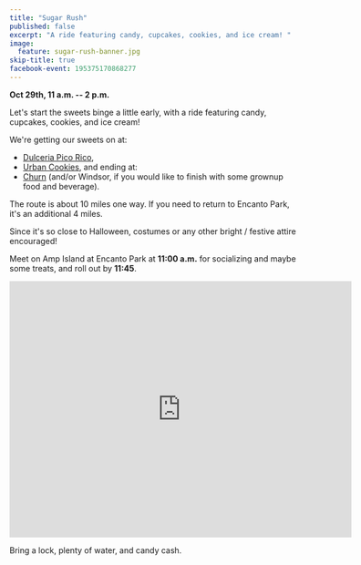 ```yaml
---
title: "Sugar Rush"
published: false
excerpt: "A ride featuring candy, cupcakes, cookies, and ice cream! "
image:
  feature: sugar-rush-banner.jpg
skip-title: true
facebook-event: 195375170868277
---
```


**Oct 29th, 11 a.m. -- 2 p.m.**

Let's start the sweets binge a little early, with a ride featuring candy, cupcakes, cookies, and ice cream!

We're getting our sweets on at:

* [Dulceria Pico Rico](https://goo.gl/maps/U4joaSxssjK2),
* [Urban Cookies](http://urbancookies.com/index.html), and ending at:
* [Churn](http://churnaz.com/) (and/or Windsor, if you would like to finish with some grownup food and beverage).

The route is about 10 miles one way. If you need to return to Encanto Park, it's an additional 4 miles.

Since it's so close to Halloween, costumes or any other bright / festive attire encouraged!

Meet on Amp Island at Encanto Park at **11:00 a.m.** for socializing and maybe some treats, and roll out by **11:45**.

<iframe
src="https://www.google.com/maps/embed?pb=!1m14!1m8!1m3!1d13312.204576222683!2d-112.0898473!3d33.4740192!3m2!1i1024!2i768!4f13.1!3m3!1m2!1s0x0%3A0xd085c3227864b390!2sAmp+Island!5e0!3m2!1sen!2sus!4v1477343352089"
width="600" height="450" frameborder="0" style="border:0"
allowfullscreen></iframe>

Bring a lock, plenty of water, and candy cash.
